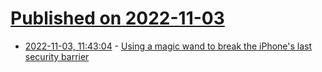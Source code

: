 # [Published on 2022-11-03](index.md)

* [2022-11-03, 11:43:04](https://lobste.rs/s/kttfxc/using_magic_wand_break_iphone_s_last) - [Using a magic wand to break the iPhone's last security barrier](https://github.com/tihmstar/gido_public/raw/master/Using%20a%20magic%20wand%20to%20break%20the%20iPhone's%20last%20security%20barrier.pdf)
